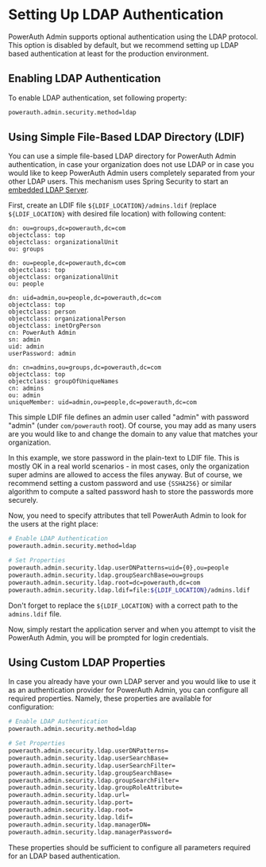 # Setting Up LDAP Authentication

PowerAuth Admin supports optional authentication using the LDAP protocol. This option is disabled by default, but we recommend setting up LDAP based authentication at least for the production environment.

## Enabling LDAP Authentication

To enable LDAP authentication, set following property:

```sh
powerauth.admin.security.method=ldap
```

## Using Simple File-Based LDAP Directory (LDIF)

You can use a simple file-based LDAP directory for PowerAuth Admin authentication, in case your organization does not use LDAP or in case you would like to keep PowerAuth Admin users completely separated from your other LDAP users. This mechanism uses Spring Security to start an [embedded LDAP Server](http://docs.spring.io/spring-security/site/docs/current/reference/htmlsingle/#using-an-embedded-test-server).

First, create an LDIF file `${LDIF_LOCATION}/admins.ldif` (replace `${LDIF_LOCATION}` with desired file location) with following content:

```
dn: ou=groups,dc=powerauth,dc=com
objectclass: top
objectclass: organizationalUnit
ou: groups

dn: ou=people,dc=powerauth,dc=com
objectclass: top
objectclass: organizationalUnit
ou: people

dn: uid=admin,ou=people,dc=powerauth,dc=com
objectclass: top
objectclass: person
objectclass: organizationalPerson
objectclass: inetOrgPerson
cn: PowerAuth Admin
sn: admin
uid: admin
userPassword: admin

dn: cn=admins,ou=groups,dc=powerauth,dc=com
objectclass: top
objectclass: groupOfUniqueNames
cn: admins
ou: admin
uniqueMember: uid=admin,ou=people,dc=powerauth,dc=com
```

This simple LDIF file defines an admin user called "admin" with password "admin" (under `com/powerauth` root). Of course, you may add as many users are you would like to and change the domain to any value that matches your organization.

In this example, we store password in the plain-text to LDIF file. This is mostly OK in a real world scenarios - in most cases, only the organization super admins are allowed to access the files anyway. But of course, we recommend setting a custom password and use `{SSHA256}` or similar algorithm to compute a salted password hash to store the passwords more securely.

Now, you need to specify attributes that tell PowerAuth Admin to look for the users at the right place:

```sh
# Enable LDAP Authentication
powerauth.admin.security.method=ldap

# Set Properties
powerauth.admin.security.ldap.userDNPatterns=uid={0},ou=people
powerauth.admin.security.ldap.groupSearchBase=ou=groups
powerauth.admin.security.ldap.root=dc=powerauth,dc=com
powerauth.admin.security.ldap.ldif=file:${LDIF_LOCATION}/admins.ldif
```

Don't forget to replace the `${LDIF_LOCATION}` with a correct path to the `admins.ldif` file.

Now, simply restart the application server and when you attempt to visit the PowerAuth Admin, you will be prompted for login credentials.

## Using Custom LDAP Properties

In case you already have your own LDAP server and you would like to use it as an authentication provider for PowerAuth Admin, you can configure all required properties. Namely, these properties are available for configuration:

```sh
# Enable LDAP Authentication
powerauth.admin.security.method=ldap

# Set Properties
powerauth.admin.security.ldap.userDNPatterns=
powerauth.admin.security.ldap.userSearchBase=
powerauth.admin.security.ldap.userSearchFilter=
powerauth.admin.security.ldap.groupSearchBase=
powerauth.admin.security.ldap.groupSearchFilter=
powerauth.admin.security.ldap.groupRoleAttribute=
powerauth.admin.security.ldap.url=
powerauth.admin.security.ldap.port=
powerauth.admin.security.ldap.root=
powerauth.admin.security.ldap.ldif=
powerauth.admin.security.ldap.managerDN=
powerauth.admin.security.ldap.managerPassword=
```

These properties should be sufficient to configure all parameters required for an LDAP based authentication.
